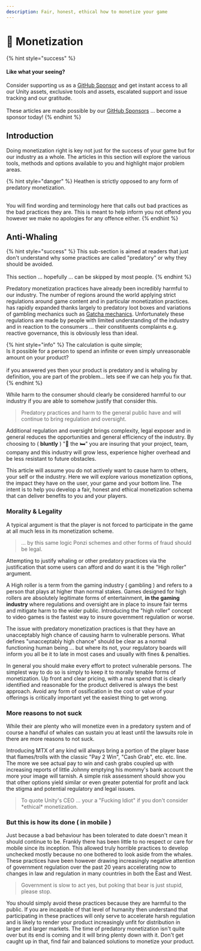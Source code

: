 ```yaml
---
description: Fair, honest, ethical how to monetize your game
---
```


# 🤑 Monetization

{% hint style="success" %}
#### Like what your seeing?

Consider supporting us as a [GitHub Sponsor](../../become-a-sponsor.md) and get instant access to all our Unity assets, exclusive tools and assets, escalated support and issue tracking and our gratitude.\
\
These articles are made possible by our [GitHub Sponsors](https://github.com/sponsors/heathen-engineering) ... become a sponsor today!
{% endhint %}

## Introduction

Doing monetization right is key not just for the success of your game but for our industry as a whole. The articles in this section will explore the various tools, methods and options available to you and highlight major problem areas.

{% hint style="danger" %}
Heathen is strictly opposed to any form of predatory monetization.

\
You will find wording and terminology here that calls out bad practices as the bad practices they are. This is meant to help inform you not offend you however we make no apologies for any offence either.
{% endhint %}

## Anti-Whaling

{% hint style="success" %}
This sub-section is aimed at readers that just don't understand why some practices are called "predatory" or why they should be avoided. \
\
This section ... hopefully ... can be skipped by most people.
{% endhint %}

Predatory monetization practices have already been incredibly harmful to our industry. The number of regions around the world applying strict regulations around game content and in particular monetization practices. has rapidly expanded thanks largely to predatory loot boxes and variations of gambling mechanics such as [Gatcha mechanics](tools/gatcha-mechanics.md). Unfortunately these regulations are made by people with limited understanding of the industry and in reaction to the consumers … their constituents complaints e.g. reactive governance, this is obviously less than ideal.&#x20;

{% hint style="info" %}
The calculation is quite simple;\
Is it possible for a person to spend an infinite or even simply unreasonable amount on your product?\
\
if you answered yes then your product is predatory and is whaling by definition, you are part of the problem... lets see if we can help you fix that.
{% endhint %}

While harm to the consumer should clearly be considered harmful to our industry if you are able to somehow justify that consider this.&#x20;

> Predatory practices and harm to the general public have and will continue to bring regulation and oversight.

Additional regulation and oversight brings complexity, legal exposer and in general reduces the opportunities and general efficiency of the industry. By choosing to ( **bluntly** ) ":poop: the :bed:" you are insuring that your project, team, company and this industry will grow less, experience higher overhead and be less resistant to future obstacles.

This article will assume you do not actively want to cause harm to others, your self or the industry. Here we will explore various monetization options, the impact they have on the user, your game and your bottom line. The intent is to help you develop a fair, honest and ethical monetization schema that can deliver benefits to you and your players.

### Morality & Legality

A typical argument is that the player is not forced to participate in the game at all much less in its monetization scheme.

> &#x20;... by this same logic Ponzi schemes and other forms of fraud should be legal.&#x20;

Attempting to justify whaling or other predatory practices via the justification that some users can afford and do want it is the "High roller" argument.&#x20;

A High roller is a term from the gaming industry ( gambling ) and refers to a person that plays at higher than normal stakes. Games designed for high rollers are absolutely legitimate forms of entertainment, **in the gaming industry** where regulations and oversight are in place to insure fair terms and mitigate harm to the wider public. Introducing the "high roller" concept to video games is the fastest way to insure government regulation or worse.

The issue with predatory monetization practices is that they have an unacceptably high chance of causing harm to vulnerable persons. What defines "unacceptably high chance" should be clear as a normal functioning human being ... but where its not, your regulatory boards will inform you all be it to late in most cases and usually with fines & penalties.&#x20;

In general you should make every effort to protect vulnerable persons. The simplest way to do so is simply to keep it to morally tenable forms of monetization. Up front and clear pricing, with a max spend that is clearly identified and reasonable for the product delivered is always the best approach. Avoid any form of ossification in the cost or value of your offerings is critically important yet the easiest thing to get wrong.

### More reasons to not suck

While their are plenty who will monetize even in a predatory system and of course a handful of whales can sustain you at least until the lawsuits role in there are more reasons to not suck.

Introducing MTX of any kind will always bring a portion of the player base that flames/trolls with the classic "Pay 2 Win", "Cash Grab", etc. etc. line. The more we see actual pay to win and cash grabs coupled up with increasing reports of little Johnny emptying his mommy's bank account the more your image will tarnish. A simple risk assessment should show you that other options yield similar or even greater potential for profit and lack the stigma and potential regulatory and legal issues.

> To quote Unity's CEO ... your a "Fucking Idiot" if you don't consider \*ethical\* monetization.

### But this is how its done ( in mobile )

Just because a bad behaviour has been tolerated to date doesn't mean it should continue to be. Frankly there has been little to no respect or care for mobile since its inception. This allowed truly horrible practices to develop unchecked mostly because no one bothered to look aside from the whales. These practices have been however drawing increasingly negative attention of government regulation over the past 20 years accelerating now to changes in law and regulation in many countries in both the East and West.

> Government is slow to act yes, but poking that bear is just stupid, please stop.

You should simply avoid these practices because they are harmful to the public. If you are incapable of that level of humanity then understand that participating in these practices will only serve to accelerate harsh regulation and is likely to render your product increasingly unfit for distribution in larger and larger markets. The time of predatory monetization isn't quite over but its end is coming and it will bring plenty down with it. Don't get caught up in that, find fair and balanced solutions to monetize your product.
